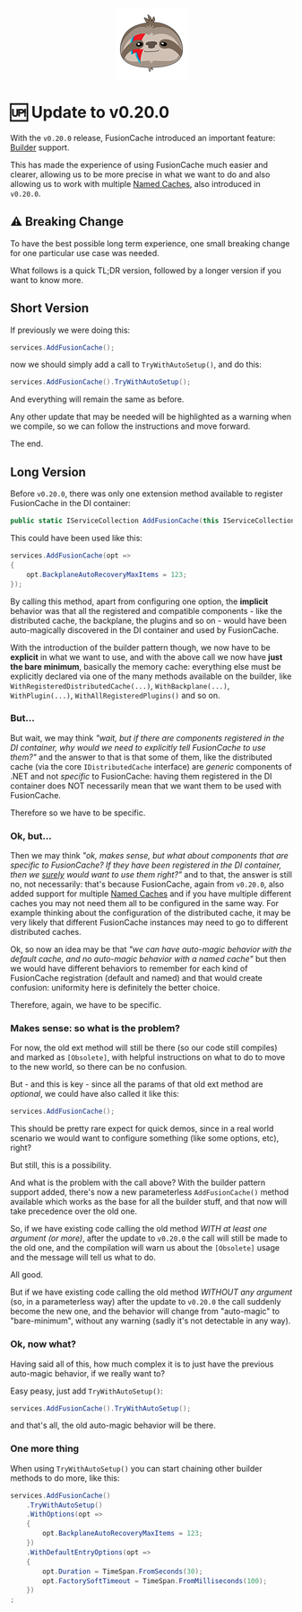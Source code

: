 <div align="center">

![FusionCache logo](logo-128x128.png)

</div>

# 🆙 Update to v0.20.0

With the `v0.20.0` release, FusionCache introduced an important feature: [Builder](DependencyInjection.md) support.

This has made the experience of using FusionCache much easier and clearer, allowing us to be more precise in what we want to do and also allowing us to work with multiple [Named Caches](NamedCaches.md), also introduced in `v0.20.0`.

## ⚠ Breaking Change

To have the best possible long term experience, one small breaking change for one particular use case was needed.

What follows is a quick TL;DR version, followed by a longer version if you want to know more.

## Short Version

If previously we were doing this:

```csharp
services.AddFusionCache();
```

now we should simply add a call to `TryWithAutoSetup()`, and do this:

```csharp
services.AddFusionCache().TryWithAutoSetup();
```

And everything will remain the same as before.

Any other update that may be needed will be highlighted as a warning when we compile, so we can follow the instructions and move forward.

The end.

## Long Version

Before `v0.20.0`, there was only one extension method available to register FusionCache in the DI container:

```csharp
public static IServiceCollection AddFusionCache(this IServiceCollection services, Action<FusionCacheOptions>? setupOptionsAction = null, bool useDistributedCacheIfAvailable = true, bool ignoreMemoryDistributedCache = true, Action<IServiceProvider, IFusionCache>? setupCacheAction = null);
```

This could have been used like this:

```csharp
services.AddFusionCache(opt =>
{
    opt.BackplaneAutoRecoveryMaxItems = 123;
});
```

By calling this method, apart from configuring one option, the **implicit** behavior was that all the registered and compatible components - like the distributed cache, the backplane, the plugins and so on - would have been auto-magically discovered in the DI container and used by FusionCache.

With the introduction of the builder pattern though, we now have to be **explicit** in what we want to use, and with the above call we now have **just the bare minimum**, basically the memory cache: everything else must be explicitly declared via one of the many methods available on the builder, like `WithRegisteredDistributedCache(...)`, `WithBackplane(...)`, `WithPlugin(...)`, `WithAllRegisteredPlugins()` and so on.

### But...

But wait, we may think _"wait, but if there are components registered in the DI container, why would we need to explicitly tell FusionCache to use them?"_ and the answer to that is that some of them, like the distributed cache (via the core `IDistributedCache` interface) are _generic_ components of .NET and not _specific_ to FusionCache: having them registered in the DI container does NOT necessarily mean that we want them to be used with FusionCache.

Therefore so we have to be specific.

### Ok, but...

Then we may think _"ok, makes sense, but what about components that are specific to FusionCache? If they have been registered in the DI container, then we [surely](https://www.youtube.com/watch?v=KM2K7sV-K74) would want to use them right?"_ and to that, the answer is still no, not necessarily: that's because FusionCache, again from `v0.20.0`, also added support for multiple [Named Caches](NamedCaches.md) and if you have multiple different caches you may not need them all to be configured in the same way. For example thinking about the configuration of the distributed cache, it may be very likely that different FusionCache instances may need to go to different distributed caches.

Ok, so now an idea may be that _"we can have auto-magic behavior with the default cache, and no auto-magic behavior with a named cache"_ but then we would have different behaviors to remember for each kind of FusionCache registration (default and named) and that would create confusion: uniformity here is definitely the better choice.

Therefore, again, we have to be specific.


### Makes sense: so what is the problem?

For now, the old ext method will still be there (so our code still compiles) and marked as `[Obsolete]`, with helpful instructions on what to do to move to the new world, so there can be no confusion.

But - and this is key - since all the params of that old ext method are _optional_, we could have also called it like this:

```csharp
services.AddFusionCache();
```

This should be pretty rare expect for quick demos, since in a real world scenario we would want to configure something (like some options, etc), right?

But still, this is a possibility.

And what is the problem with the call above? With the builder pattern support added, there's now a new parameterless `AddFusionCache()` method available which works as the base for all the builder stuff, and that now will take precedence over the old one.

So, if we have existing code calling the old method *WITH at least one argument (or more)*, after the update to `v0.20.0` the call will still be made to the old one, and the compilation will warn us about the `[Obsolete]` usage and the message will tell us what to do.

All good.

But if we have existing code calling the old method *WITHOUT any argument* (so, in a parameterless way) after the update to `v0.20.0` the call suddenly become the new one, and the behavior will change from "auto-magic" to "bare-minimum", without any warning (sadly it's not detectable in any way).

### Ok, now what?

Having said all of this, how much complex it is to just have the previous auto-magic behavior, if we really want to?

Easy peasy, just add `TryWithAutoSetup()`:

```csharp
services.AddFusionCache().TryWithAutoSetup();
```

and that's all, the old auto-magic behavior will be there.

### One more thing

When using `TryWithAutoSetup()` you can start chaining other builder methods to do more, like this:

```csharp
services.AddFusionCache()
    .TryWithAutoSetup()
    .WithOptions(opt =>
    {
        opt.BackplaneAutoRecoveryMaxItems = 123;
    })
    .WithDefaultEntryOptions(opt =>
    {
        opt.Duration = TimeSpan.FromSeconds(30);
        opt.FactorySoftTimeout = TimeSpan.FromMilliseconds(100);
    })
;
```
